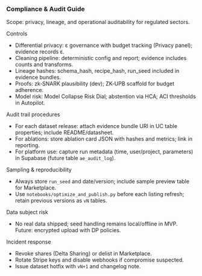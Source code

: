 ### Compliance & Audit Guide

Scope: privacy, lineage, and operational auditability for regulated sectors.

Controls
- Differential privacy: ε governance with budget tracking (Privacy panel); evidence records ε.
- Cleaning pipeline: deterministic config and report; evidence includes counts and transforms.
- Lineage hashes: schema_hash, recipe_hash, run_seed included in evidence bundles.
- Proofs: zk‑SNARK plausibility (dev); ZK‑UPB scaffold for budget adherence.
- Model risk: Model Collapse Risk Dial; abstention via HCA; ACI thresholds in Autopilot.

Audit trail procedures
- For each dataset release: attach evidence bundle URI in UC table properties; include README/datasheet.
- For ablations: store ablation card JSON with hashes and metrics; link in reporting.
- For platform use: capture run metadata (time, user/project, parameters) in Supabase (future table `ae_audit_log`).

Sampling & reproducibility
- Always store `run_seed` and date/version; include sample preview table for Marketplace.
- Use `notebooks/optimize_and_publish.py` before each listing refresh; retain previous versions as `vN` tables.

Data subject risk
- No real data shipped; seed handling remains local/offline in MVP. Future: encrypted upload with DP policies.

Incident response
- Revoke shares (Delta Sharing) or delist in Marketplace.
- Rotate Stripe keys and disable webhooks if compromise suspected.
- Issue dataset hotfix with `vN+1` and changelog note.


